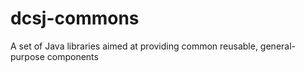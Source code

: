 dcsj-commons
============

A set of Java libraries aimed at providing common reusable, general-purpose components 